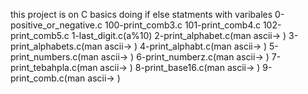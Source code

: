 this project is on C basics doing if else statments with varibales
0-positive_or_negative.c
100-print_comb3.c
101-print_comb4.c
102-print_comb5.c
1-last_digit.c(a%10)
2-print_alphabet.c(man ascii-> )
3-print_alphabets.c(man ascii-> )
4-print_alphabt.c(man ascii-> )
5-print_numbers.c(man ascii-> )
6-print_numberz.c(man ascii-> )
7-print_tebahpla.c(man ascii-> )
8-print_base16.c(man ascii-> )
9-print_comb.c(man ascii-> )
